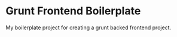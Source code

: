 Grunt Frontend Boilerplate
==========================

My boilerplate project for creating a grunt backed frontend project.

